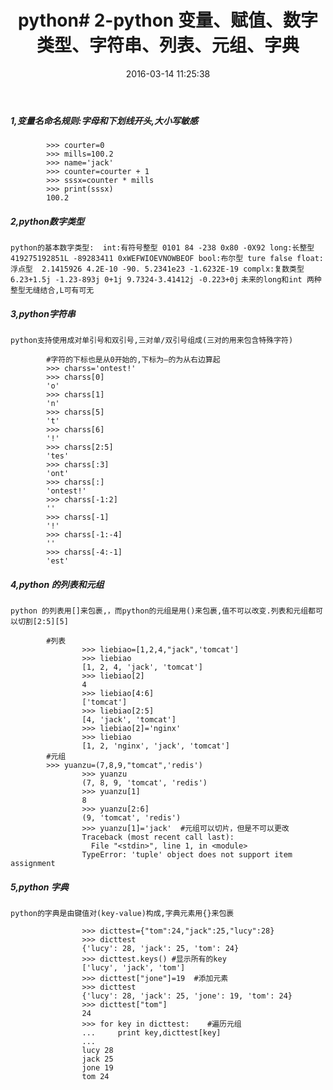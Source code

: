 ﻿---
title: 'python# 2-python 变量、赋值、数字类型、字符串、列表、元组、字典'
date: 2016-03-14 11:25:38
categories: python
toc: true
tags:
---
##### 1,变量名命名规则:字母和下划线开头,大小写敏感
```
		>>> courter=0
		>>> mills=100.2
		>>> name='jack'
		>>> counter=courter + 1
		>>> sssx=counter * mills
		>>> print(sssx)
		100.2
```
##### 2,python数字类型
`python的基本数字类型: 
		int:有符号整型 0101 84 -238 0x80 -0X92
		long:长整型 419275192851L -89283411 0xWEFWIOEVNOWBEOF
		bool:布尔型 ture false
		float:浮点型  2.1415926 4.2E-10 -90. 5.2341e23 -1.6232E-19
		complx:复数类型 6.23+1.5j -1.23-893j 0+1j 9.7324-3.41412j -0.223+0j` 
`未来的long和int 两种整型无缝结合,L可有可无`
		
##### 3,python字符串
`python支持使用成对单引号和双引号,三对单/双引号组成(三对的用来包含特殊字符)`

```
		#字符的下标也是从0开始的,下标为—的为从右边算起
		>>> charss='ontest!'
		>>> charss[0]
		'o'
		>>> charss[1]
		'n'
		>>> charss[5]
		't'
		>>> charss[6]
		'!'
		>>> charss[2:5]
		'tes'
		>>> charss[:3]
		'ont'
		>>> charss[:]
		'ontest!'
		>>> charss[-1:2]
		''
		>>> charss[-1]
		'!'
		>>> charss[-1:-4]
		''
		>>> charss[-4:-1]
		'est'
```
##### 4,python 的列表和元组
`python 的列表用[]来包裹,，而python的元组是用()来包裹,值不可以改变.列表和元组都可以切割[2:5][5]`
```
		#列表
				>>> liebiao=[1,2,4,"jack",'tomcat']
				>>> liebiao
				[1, 2, 4, 'jack', 'tomcat']
				>>> liebiao[2]
				4
				>>> liebiao[4:6]
				['tomcat']
				>>> liebiao[2:5]
				[4, 'jack', 'tomcat']
				>>> liebiao[2]='nginx'
				>>> liebiao
				[1, 2, 'nginx', 'jack', 'tomcat']
		#元组
		>>> yuanzu=(7,8,9,"tomcat",'redis')
				>>> yuanzu
				(7, 8, 9, 'tomcat', 'redis')
				>>> yuanzu[1]
				8
				>>> yuanzu[2:6]
				(9, 'tomcat', 'redis')
				>>> yuanzu[1]='jack'  #元组可以切片，但是不可以更改
				Traceback (most recent call last):
				  File "<stdin>", line 1, in <module>
				TypeError: 'tuple' object does not support item assignment
```
##### 5,python 字典
`python的字典是由键值对(key-value)构成,字典元素用{}来包裹`
			
```
				>>> dicttest={"tom":24,"jack":25,"lucy":28}
				>>> dicttest
				{'lucy': 28, 'jack': 25, 'tom': 24}
				>>> dicttest.keys() #显示所有的key
				['lucy', 'jack', 'tom']
				>>> dicttest["jone"]=19  #添加元素
				>>> dicttest
				{'lucy': 28, 'jack': 25, 'jone': 19, 'tom': 24}
				>>> dicttest["tom"]
				24
				>>> for key in dicttest:	#遍历元组
				...     print key,dicttest[key]
				...
				lucy 28
				jack 25
				jone 19
				tom 24
```